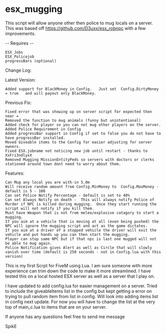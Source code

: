 # esx_mugging


This script will allow anyone other then police to mug locals on a server.
This was based off https://github.com/D3uxx/esx_robnpc with a few improvements.


-- Requires --	
        
	ESX_Jobs
	ESX_Policejob
	progressBars (optional)

Change Log:

Latest Version:
	
	Added support for BlackMoney in Config.   Just set  Config.DirtyMoney = true   and will payout only BlackMoney.
	
Previous Fix:
	
	Fixed error that was showing up on server script for expected then near =
	Removed the function to mug animals (funny but unintentional)
	Added check for player so you can not mug other players on the server.
	Added Police Requirement in Config
	Added progressBar support in Config if set to false you do not have to have progressBar installed.
	Moved Giveable items to the Config for easier adjusting for server owners.
	Fixed ESX.jobname not noticing new job until restart - thanks to XxFri3ndlyxX
	Removed Mugging MissionEntityPeds so servers with doctors or clerks stationed around town dont need to worry about them.

Features:

	Can Mug any local you are with-in 5.0m
 	Will receive random amount from Config.MinMoney to  Config.MaxMoney -  default is 5 - 100
	Can set Police Notify Percentage - default is set to 40%
	Can set Always Notify on death -  This will always notify Police of Murder if NPC is killed during mugging.  Once they start running the script will not notify if you kill them.
	Must have Weapon that is not from melee/explosive catagory to start a mugging.
	If you aim at a vehicle that is moving at all (even being pushed) the NPC will ignore the mugging script and act as the game dictates.
	If you aim at a driver of a stopped vehicle the driver will exit the vehicle and put hands up you can then start the mugging.
	Player can stop same NPC but if that npc is last one mugged will not be able to mug again.
	Police Notification gives Alert as well as Circle that will slowly vanish over time (default is 250 seconds - not in Config.lua with this version)
  


This is my first Scrpt for FiveM using Lua. I am sure someone with more experience can trim down the code to make it more streamlined.
I have tested this on a local hosted ESX server as well as a server that I play on. 

I have updated to add config.lua for easier management on a server.  Tried to include the giveableItems list in the config but kept getting a error on trying to pull random item from list in config.  Will look into adding items list in config next update.  For now you will have to change the list at the very top of  main_c.lua to items that are on your server.  

If anyone has any questions feel free to send me message

SpikE
